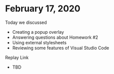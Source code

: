 # February 17, 2020

Today we discussed 
- Creating a popup overlay
- Answering questions about Homework #2
- Using external stylesheets
- Reviewing some features of Visual Studio Code

Replay Link
- TBD
